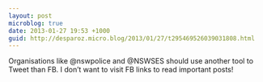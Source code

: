 ```yaml
---
layout: post
microblog: true
date: 2013-01-27 19:53 +1000
guid: http://desparoz.micro.blog/2013/01/27/t295469526039031808.html
---
```

Organisations like @nswpolice and @NSWSES should use another tool to Tweet than FB. I don’t want to visit FB links to read important posts!

